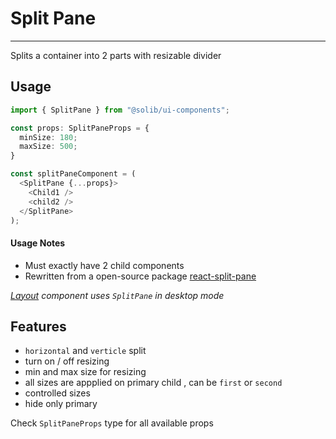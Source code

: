 # Split Pane

---

Splits a container into 2 parts with resizable divider

## Usage

```typescript
import { SplitPane } from "@solib/ui-components";

const props: SplitPaneProps = {
  minSize: 180;
  maxSize: 500;
}

const splitPaneComponent = (
  <SplitPane {...props}>
    <Child1 />
    <child2 />
  </SplitPane>
);
```

#### Usage Notes

- Must exactly have 2 child components
- Rewritten from a open-source package [react-split-pane
  ](https://www.npmjs.com/package/react-split-pane)

_[Layout](../layout) component uses `SplitPane` in desktop mode_

## Features

- `horizontal` and `verticle` split
- turn on / off resizing
- min and max size for resizing
- all sizes are appplied on primary child , can be `first` or `second`
- controlled sizes
- hide only primary

Check `SplitPaneProps` type for all available props
